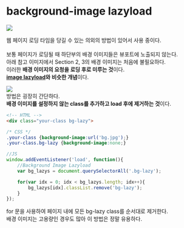 # **background-image lazyload**

![](https://cdn.jsdelivr.net/gh/fe-jw/J-Web/posts/2022/0602/thumb.jpg)

웹 페이지 로딩 타임을 당길 수 있는 의외의 방법이 있어서 사용 중이다.<br><br>
보통 페이지가 로딩될 때 하단부의 배경 이미지들은 뷰포트에 노출되지 않는다.<br>
아래 참고 이미지에서 Section 2, 3의 배경 이미지는 처음에 불필요하다.<br>
이러한 **배경 이미지의 요청을 로딩 후로 미루는 것**이다.<br>
**[image lazyload](../220520)와 비슷한 개념**이다.
<br>

![](https://cdn.jsdelivr.net/gh/fe-jw/J-Web/posts/2022/0602/img_1.jpg)
<br>
방법은 굉장히 간단하다.<br>
**배경 이미지를 설정하지 않는 class를 추가하고 load 후에 제거하는 것**이다.<br>

```html
<!-- HTML -->
<div class="your-class bg-lazy">
```

```css
/* CSS */
.your-class	{background-image:url('bg.jpg');}
.your-class.bg-lazy	{background-image:none;}
```

```javascript
//JS
window.addEventListener('load', function(){
	//Background Image Lazyload
	var bg_lazys = document.querySelectorAll('.bg-lazy');

	for(var idx = 0; idx < bg_lazys.length; idx++){
		bg_lazys[idx].classList.remove('bg-lazy');
	}
});
```

for 문을 사용하여 페이지 내에 모든 bg-lazy class를 순서대로 제거한다.<br>
배경 이미지는 고용량인 경우도 많아 이 방법은 정말 유용하다.
